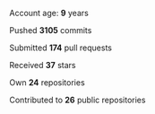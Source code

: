 Account age: **9** years

Pushed **3105** commits

Submitted **174** pull requests

Received **37** stars

Own **24** repositories

Contributed to **26** public repositories
